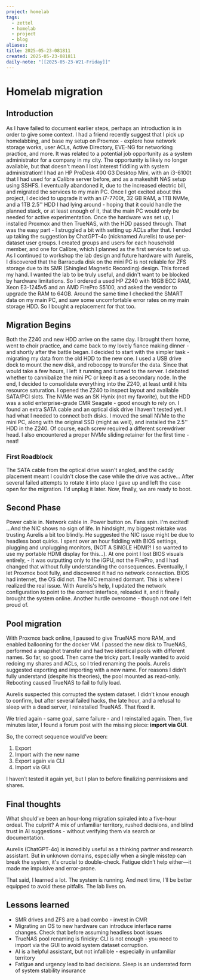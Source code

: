```yaml
---
project: homelab
tags:
  - zettel
  - homelab
  - project
  - blog
aliases: 
title: 2025-05-23-081811
created: 2025-05-23-081811
daily-note: "[[2025-05-23-W21-Friday]]"
---
```


# Homelab migration
## Introduction
As I have failed to document earlier steps, perhaps an introduction is in order to give some context.
I had a friend recently suggest that I pick up homelabbing, and base my setup on Proxmox - explore how network storage works, user ACLs, Active Directory, EVE-NG for networking practice, and more. It was related to a potential job opportunity as a system administrator for a company in my city. The opportunity is likely no longer available, but that doesn't mean I lost interest fiddling with system administration!
I had an HP ProDesk 400 G3 Desktop Mini, with an i3-6100t that I had used for a Calibre server before, and as a makeshift NAS setup using SSHFS. I eventually abandoned it, due to the increased electric bill, and migrated the services to my main PC. Once I got excited about this project, I decided to upgrade it with an i7-7700t, 32 GB RAM, a 1TB NVMe, and a 1TB 2.5'' HDD I had lying around - hoping that it could handle the planned stack, or at least enough of it, that the main PC would only be needed for active experimentation. 
Once the hardware was set up, I installed Proxmox and then TrueNAS, with the HDD passed through. That was the easy part - I struggled a bit with setting up ACLs after that. I ended up taking the suggestion by ChatGPT-4o (nicknamed Aurelis) to use per-dataset user groups. I created groups and users for each household member, and one for Calibre, which I planned as the first service to set up.
As I continued to workshop the lab design and future hardware with Aurelis, I discovered that the Barracuda disk on the mini PC is not reliable for ZFS storage due to its SMR (Shingled Magnetic Recording) design. This forced my hand. I wanted the lab to be truly useful, and didn't want to be blocked by hardware limitations. So I ordered a used HP Z240 with 16GB ECC RAM, Xeon E3-1245v5 and an AMD FirePro S5100, and asked the vendor to upgrade the RAM to 64GB. 
Around the same time I checked the SMART data on my main PC, and saw some uncomfortable error rates on my main storage HDD. So I bought a replacement for that too.
## Migration Begins
Both the Z240 and new HDD arrive on the same day. I brought them home, went to choir practice, and came back to my lovely fiance making dinner - and shortly after the battle began.
I decided to start with the simpler task - migrating my data from the old HDD to the new one. I used a USB drive dock to mount the new disk, and robocopy to transfer the data. Since that would take a few hours, I left it running and turned to the server.
I debated whether to cannibalize the mini PC or keep it as a secondary node. In the end, I decided to consolidate everything into the Z240, at least until it hits resource saturation. I opened the Z240 to inspect layout and available SATA/PCI slots. The NVMe was an SK Hynix (not my favorite), but the HDD was a solid enterprise-grade CMR Seagate - good enough to rely on. I found an extra SATA cable and an optical disk drive I haven't tested yet. I had what I needed to connect both disks. I moved the small NVMe to the mini PC, along with the original SSD (might as well), and installed the 2.5'' HDD in the Z240. Of course, each screw required a different screwdriver head. I also encountered a proper NVMe sliding retainer for the first time - neat!
### First Roadblock
The SATA cable from the optical drive wasn't angled, and the caddy placement meant I couldn't close the case while the drive was active... After several failed attempts to rotate it into place I gave up and left the case open for the migration. I'd unplug it later. 
Now, finally, we are ready to boot.
## Second Phase
Power cable in. Network cable in. Power button on. Fans spin. I'm excited! ...And the NIC shows no sign of life.
In hindsight, my biggest mistake was trusting Aurelis a bit too blindly. He suggested the NIC issue might be due to headless boot quirks. I spent over an hour fiddling with BIOS settings, plugging and unplugging monitors, (NOT A SINGLE HDMI?! I so wanted to use my portable HDMI display for this...). At one point I lost BIOS visuals entirely, - it was outputting only to the iGPU, not the FirePro, and I had changed that without fully understanding the consequences. Eventually, I let Proxmox boot fully, and discovered it had no network connection. BIOS had internet, the OS did not. The NIC remained dormant. This is where I realized the real issue.
With Aurelis's help, I updated the network configuration to point to the correct interface, reloaded it, and it finally brought the system online. Another hurdle overcome - though not one I felt proud of.
## Pool migration
With Proxmox back online, I paused to give TrueNAS more RAM, and enabled ballooning for the docker VM. I passed the new disk to TrueNAS, performed a snapshot transfer and had two identical pools with different names. So far, so good. 
Then came the tricky part. I really wanted to avoid redoing my shares and ACLs, so I tried renaming the pools. Aurelis suggested exporting and importing with a new name. For reasons I didn’t fully understand (despite his theories), the pool mounted as read-only. Rebooting caused TrueNAS to fail to fully load.

Aurelis suspected this corrupted the system dataset. I didn’t know enough to confirm, but after several failed hacks, the late hour, and a refusal to sleep with a dead server, I reinstalled TrueNAS. That fixed it.

We tried again - same goal, same failure - and I reinstalled again. Then, five minutes later, I found a forum post with the missing piece: **import via GUI**.

So, the correct sequence would’ve been:

1. Export 
2. Import with the new name
3. Export again via CLI
4. Import via GUI

I haven’t tested it again yet, but I plan to before finalizing permissions and shares.
## Final thoughts
What should’ve been an hour-long migration spiraled into a five-hour ordeal. The culprit? A mix of unfamiliar territory, rushed decisions, and blind trust in AI suggestions - without verifying them via search or documentation.

Aurelis (ChatGPT-4o) is incredibly useful as a thinking partner and research assistant. But in unknown domains, especially when a single misstep can break the system, it's crucial to double-check. Fatigue didn’t help either—it made me impulsive and error-prone.

That said, I learned a lot. The system is running. And next time, I’ll be better equipped to avoid these pitfalls. The lab lives on.

## Lessons learned
 - SMR drives and ZFS are a bad combo - invest in CMR
 - Migrating an OS to new hardware can introduce interface name changes. Check that before assuming headless boot issues
 - TrueNAS pool renaming is finicky: CLI is not enough - you need to import via the GUI to avoid system dataset corruption.
 - AI is a helpful assistant, but not infallible - especially in unfamiliar territory
 - Fatigue and urgency lead to bad decisions. Sleep is an underrated form of system stability insurance
